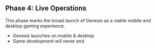 <h2>Phase 4: Live Operations</h2>
<p>This phase marks the broad launch of Genesis as a viable mobile and desktop gaming experience. </p>

<ul>
<li>Genesis launches on mobile & desktop</li>
<li>Game development will never end</li>
</ul>
